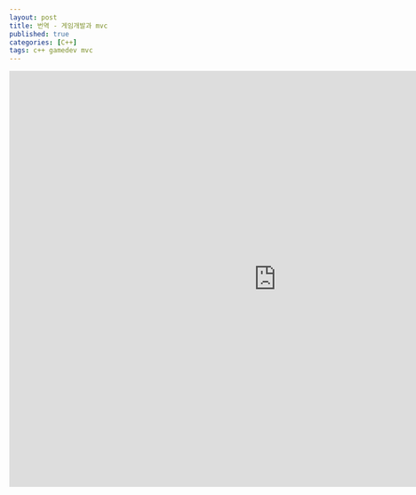 ```yaml
---
layout: post
title: 번역 - 게임개발과 mvc
published: true
categories: [C++]
tags: c++ gamedev mvc
---
```

<iframe src="https://docs.google.com/presentation/d/e/2PACX-1vQg3klH-dUM_xNoFH7ONzRRN2JdJM5f_D_NSZrY_ljvCA4eqnrpbKDAUclrCoZcX_XCmbcWGKfO3aT2/embed?start=false&loop=false&delayms=3000" frameborder="0" width="960" height="749" allowfullscreen="true" mozallowfullscreen="true" webkitallowfullscreen="true"></iframe>  
  